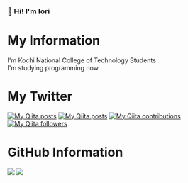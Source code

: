 ### 👋 Hi! I'm Iori
# My Information
I'm Kochi National College of Technology Students  
I'm studying programming now.  

# My Twitter
[![My Qiita posts](https://img.shields.io/twitter/follow/ior_ehime)](http://twitter.com/ior_ehime)
[![My Qiita posts](https://qiita-badge.apiapi.app/s/iori-kosen/posts.svg)](http://qiita.com/iori-kosen)
[![My Qiita contributions](https://qiita-badge.apiapi.app/s/iori-kosen/contributions.svg)](http://qiita.com/iori-kosen)
[![My Qiita followers](https://qiita-badge.apiapi.app/s/iori-kosen/followers.svg)](http://qiita.com/iori-kosen)


# GitHub Information
<a href="https://github.com/iori-kosen/github-readme-stats">
  <img align="left" src="https://github-readme-stats.vercel.app/api?username=iori-kosen&count_private=true&show_icons=true" />
</a>
<a href="https://github.com/iori-kosen/github-readme-stats">
  <img align="left" src="https://github-readme-stats.vercel.app/api/top-langs/?username=iori-kosen&count_private=true&show_icons=true" />
</a>
